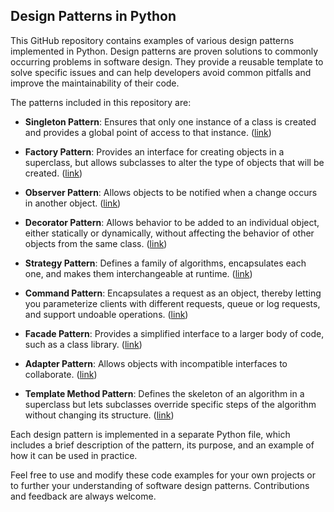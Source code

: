 ## Design Patterns in Python

This GitHub repository contains examples of various design patterns implemented in Python. Design patterns are proven solutions to commonly occurring problems in software design. They provide a reusable template to solve specific issues and can help developers avoid common pitfalls and improve the maintainability of their code.

The patterns included in this repository are:

- **Singleton Pattern**: Ensures that only one instance of a class is created and provides a global point of access to that instance. ([link](./01_singleton.py))

- **Factory Pattern**: Provides an interface for creating objects in a superclass, but allows subclasses to alter the type of objects that will be created. ([link](./02_factory.py))

- **Observer Pattern**: Allows objects to be notified when a change occurs in another object. ([link](./14_observer.py))

- **Decorator Pattern**: Allows behavior to be added to an individual object, either statically or dynamically, without affecting the behavior of other objects from the same class. ([link](./07_decorator.py))

- **Strategy Pattern**: Defines a family of algorithms, encapsulates each one, and makes them interchangeable at runtime. ([link](./17_strategy.py))

- **Command Pattern**: Encapsulates a request as an object, thereby letting you parameterize clients with different requests, queue or log requests, and support undoable operations. ([link](./02_factory.py))

- **Facade Pattern**: Provides a simplified interface to a larger body of code, such as a class library. ([link](./08_facade.py))

- **Adapter Pattern**: Allows objects with incompatible interfaces to collaborate. ([link](./06_adapter.py))

- **Template Method Pattern**: Defines the skeleton of an algorithm in a superclass but lets subclasses override specific steps of the algorithm without changing its structure. ([link](./16_template%20method.py))

Each design pattern is implemented in a separate Python file, which includes a brief description of the pattern, its purpose, and an example of how it can be used in practice.

Feel free to use and modify these code examples for your own projects or to further your understanding of software design patterns. Contributions and feedback are always welcome.